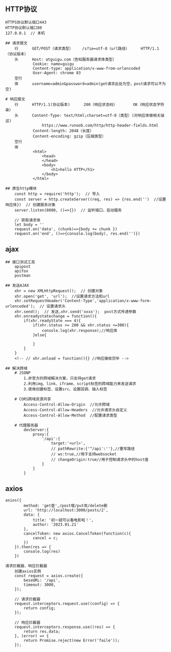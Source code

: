 ## HTTP协议
    HTTPS协议默认端口443
    HTTP协议默认端口80
    127.0.0.1  // 本机

    ## 请求报文
        行      GET/POST（请求类型）    /s?ie=utf-8（url路径）     HTTP/1.1（协议版本）
        头      Host: atguigu.com（告知服务器请求体类型）
                Cookie: name=guigu
                Content-type: application/x-www-from-urlencoded
                User-Agent: chrome 83
        空行
        体      username=admin&password=admin(get请求此处为空，post请求可以不为空)

    # 响应报文
        行      HTTP/1.1(协议版本)      200（响应状态码）       OK（响应状态字符串）
        头      Content-Type: text/html;charset=utf-8（类型）(对响应体做相关描述) 
                    https://www.runoob.com/http/http-header-fields.html
                Content-length: 2048（长度）
                Content-encoding: gzip（压缩类型）
        空行
        体      
                <html>
                    <head>
                    </head>
                    <body>
                        <h1>hello HTTP</h1>
                    </body>
                </html>

    ## 原生http模块
        const http = require('http');  // 导入
        const server = http.createServer((req, res) => {res.end('')  //设置响应体})  // 创建服务对象
        server.listen(8000, ()=>{})  // 监听端口，启动服务

        // 获取请求体
        let body = ''
        request.on('data', (chunk)=>{body += chunk })  
        request.on('end', ()=>{console.log(body), res.end('')})

## ajax
    ## 接口测试工具
        apipost
        apifox
        postman

    ## 发送AJAX
        xhr = new XMLHttpRequest();  // 创建对象
        xhr.open('get', 'url');  //设置请求方法和url
        xhr.setRequestHeader('Content-Type','application/x-www-form-urlencoded');  // 设置请求头
        xhr.send();  // 发送,xhr.send('xxxx');  post方式传递参数
        xhr.onreadystatechange = function(){
            if(xhr.readyState === 4){
                if(xhr.status >= 200 && xhr.status <=300){
                    console.log(xhr.response);//响应体
                }else{

                }
            }
        }
        <!-- // xhr.onload = function(){} //响应接收完毕 -->

    ## 解决跨域
        # JSONP
            1.非官方的跨域解决方案，只支持get请求
            2.利用img、link、iframe、script标签的跨域能力来发送请求
            3.使用创建标签、设置src、设置回调、插入标签

        # CORS跨域资源共享
            Access-Control-Allow-Origin  //允许跨域
            Access-Control-Allow-Headers  //允许请求头自定义
            Access-Control-Allow-Method  //配置请求类型

        # 代理服务器
            devServer:{
                proxy:{
                    '/api':{
                        target:'<url>',
                        // pathRewrite:{'^/api':''},//重写路径
                        // ws:true,//用于支持websocket
                        // changeOrigin:true//用于控制请求头中的host值
                    }
                }
            }

## axios
    axios({
            method: 'get查',/post增/put改/delete删
            url: 'http://localhost:3000/posts/2',
            data: {
                title: '初一就可以看电影啦！',
                author: '2023.01.21'
            },
            cancelToken: new axios.CancelToken(function(c){
                cancel = c;
            })
        }).then(res => {
            console.log(res)
        })

    请求拦截器、响应拦截器
        创建axios实例
        const request = axios.create({
            beseURL: '/api',
            timeout: 3000,
        });

        // 请求拦截器
        request.interceptors.request.use((config) => {
            return config;
        });

        // 响应拦截器
        request.interceptors.response.use((res) => {
            return res.data;
        }, (error) => {
            return Promise.reject(new Error('faile'));
        });
